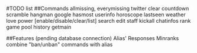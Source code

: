 #TODO list
##Commands
allmissing,
everymissing
twitter
clear
countdown
scramble
hangman
google
hasmost
userinfo
horoscope
lastseen
weather
love
power [enable/disable/clear/list]
search
edit
staff
kickall
chatinfos
rank
game
pool
history
getmain

##Features (pending database connection)
Alias'
Responses
Minranks
combine "ban/unban" commands with alias